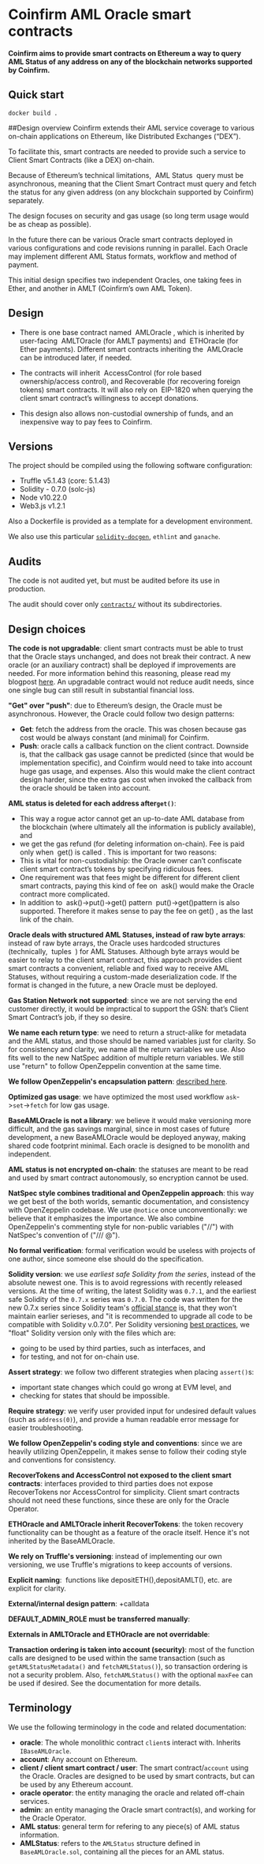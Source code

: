 # Coinfirm AML Oracle smart contracts

**Coinfirm aims to provide smart contracts on Ethereum a way to query AML Status of any
address on any of the blockchain networks supported by Coinfirm.**

## Quick start
`docker build .`

##Design overview
Coinfirm extends their AML service coverage to various on-chain applications on
Ethereum, like Distributed Exchanges (“DEX”).

To facilitate this, smart contracts are needed to provide such a service to ​ Client Smart Contracts
(like a DEX) on-chain.

Because of Ethereum’s technical limitations, ​ AML Status ​ query must be asynchronous, meaning
that the Client Smart Contract must query and fetch the status for any given address (on any
blockchain supported by Coinfirm) separately.

The design focuses on security and gas usage (so long term usage would be as cheap as
possible).

In the future there can be various Oracle smart contracts deployed in various configurations and
code revisions running in parallel. Each Oracle may implement different AML Status formats,
workflow and method of payment.

This initial design specifies two independent Oracles, one taking fees in Ether, and another in
AMLT (Coinfirm’s own AML Token).

## Design
- There is one base contract named ​ AMLOracle​ , which is inherited by user-facing ​ AMLTOracle
(for AMLT payments) and ​ ETHOracle​ (for Ether payments). Different smart contracts inheriting
the ​ AMLOracle​ can be introduced later, if needed.

- The contracts will inherit ​ AccessControl​ (for role based ownership/access control), and
Recoverable​ (for recovering foreign tokens) smart contracts. It will also rely on ​ EIP-1820
when querying the client smart contract’s willingness to accept donations.

- This design also allows non-custodial ownership of funds, and an inexpensive way to pay fees
to Coinfirm.

## Versions
The project should be compiled using the following software configuration:
 - Truffle v5.1.43 (core: 5.1.43)
 - Solidity - 0.7.0 (solc-js)
 - Node v10.22.0
 - Web3.js v1.2.1

Also a Dockerfile is provided as a template for a development environment.

We also use this particular [`solidity-docgen`](https://github.com/villesundell/solidity-docgen), `ethlint` and `ganache`.

## Audits
The code is not audited yet, but must be audited before its use in production.

The audit should cover only [`contracts/`](contracts/) without its subdirectories.

## Design choices

**The code is not upgradable​**: client smart contracts must be able to trust that the
Oracle stays unchanged, and does not break their contract. A new oracle (or an auxiliary
contract) shall be deployed if improvements are needed. For more information behind
this reasoning, please read my blogpost ​[here​](https://www.linkedin.com/pulse/when-code-must-law-smart-contracts-suits-ville-sundell) . An upgradable contract would not reduce
audit needs, since one single bug can still result in substantial financial loss.

**"Get" over "push"**​: due to Ethereum’s design, the Oracle must be asynchronous.
However, the Oracle could follow two design patterns:
 - **Get**: fetch the address from the oracle. This was chosen because gas cost
would be always constant (and minimal) for Coinfirm.
 - **Push**: oracle calls a callback function on the client contract. Downside is, that the
callback gas usage cannot be predicted (since that would be implementation
specific), and Coinfirm would need to take into account huge gas usage, and
expenses. Also this would make the client contract design harder, since the extra
gas cost when invoked the callback from the oracle should be taken into account.

**AML status is deleted for each address after ​`get()`​**:
 - This way a rogue actor cannot get an up-to-date AML database from the
blockchain (where ultimately all the information is publicly available), and
 - we get the gas refund (for deleting information on-chain).
Fee is paid only when ​ get()​ is called​ . This is important for two reasons:
 - This is vital for non-custodialship: the Oracle owner can’t confiscate client smart
contract’s tokens by specifying ridiculous fees.
 - One requirement was that fees might be different for different client smart
contracts, paying this kind of fee on ​ ask()​ would make the Oracle contract more
complicated.
 - In addition to ​ ask()->put()->get()​ pattern ​ put()->get()​ pattern is also
supported. Therefore it makes sense to pay the fee on ​ get()​ , as the last link of
the chain.

**Oracle deals with structured AML Statuses, instead of raw byte arrays​**: instead of
raw byte arrays, the Oracle uses hardcoded structures (technically, ​ tuples ​ ) for AML
Statuses. Although byte arrays would be easier to relay to the client smart contract, this
approach provides client smart contracts a convenient, reliable and fixed way to receive
AML Statuses, without requiring a custom-made deserialization code. If the format is
changed in the future, a new Oracle must be deployed.

**Gas Station Network not supported​**: since we are not serving the end customer
directly, it would be impractical to support the GSN: that’s Client Smart Contract’s job, if
they so desire.

**We name each return type**: we need to return a struct-alike for metadata and the AML status, and those should be named variables just for clarity. So for consistency and clarity, we name all the return variables we use. Also fits well to the new NatSpec addition of multiple return variables. We still use "return" to follow OpenZeppelin convention at the same time.

**We follow OpenZeppelin's encapsulation pattern**: [described here](https://ethereum.stackexchange.com/questions/67137/why-creating-a-private-variable-and-a-getter-instead-of-just-creating-a-public-v).

**Optimized gas usage**: we have optimized the most used workflow `ask`->`set`->`fetch` for low gas usage.

**BaseAMLOracle is not a library**: we believe it would make versioning more difficult, and the gas savings marginal, since in most cases of future development, a new BaseAMLOracle would be deployed anyway, making shared code footprint minimal. Each oracle is designed to be monolith and independent.

**AML status is not encrypted on-chain**: the statuses are meant to be read and used by smart contract autonomously, so encryption cannot be used.

**NatSpec style combines traditional and OpenZeppelin approach**: this way we get best of the both worlds, semantic documentation, and consistency with OpenZeppelin codebase. We use `@notice` once unconventionally: we believe that it emphasizes the importance. We also combine OpenZeppelin's commenting style for non-public variables ("//") with NatSpec's convention of ("/// @").

**No formal verification**: formal verification would be useless with projects of one author, since someone else should do the specification.

**Solidity version**: we use *earliest safe Solidity from the series*, instead of the absolute newest one. This is to avoid regressions with recently released versions. At the time of writing, the latest Solidity was `0.7.1`, and the earliest safe Solidity of the `0.7.x` series was `0.7.0`. The code was written for the new 0.7.x series since Solidity team's [official stance](https://github.com/ethereum/solidity/releases/tag/v0.7.0) is, that they won't maintain earlier serieses, and "it is recommended to upgrade all code to be compatible with Solidity v.0.7.0". Per Solidity versioning [best practices](https://consensys.github.io/smart-contract-best-practices/recommendations/#lock-pragmas-to-specific-compiler-version), we "float" Solidity version only with the files which are:
 - going to be used by third parties, such as interfaces, and
 - for testing, and not for on-chain use.

**Assert strategy**: we follow two different strategies when placing `assert()`s:
 - important state changes which could go wrong at EVM level, and
 - checking for states that should be impossible.

**Require strategy**: we verify user provided input for undesired default values (such as `address(0)`), and provide a human readable error message for easier troubleshooting.

**We follow OpenZeppelin's coding style and conventions**: since we are heavily utilizing OpenZeppelin, it makes sense to follow their coding style and conventions for consistency.

**RecoverTokens and AccessControl not exposed to the client smart contracts**: interfaces provided to third parties does not expose RecoverTokens nor AccessControl for simplicity. Client smart contracts should not need these functions, since these are only for the Oracle Operator.

**ETHOracle and AMLTOracle inherit RecoverTokens**: the token recovery functionality can be thought as a feature of the oracle itself. Hence it's not inherited by the BaseAMLOracle.

**We rely on Truffle's versioning**: instead of implementing our own versioning, we use Truffle's migrations to keep accounts of versions.

**Explicit naming​**: ​ functions like depositETH()​, ​depositAMLT()​, etc.​ are explicit for clarity.

**External/internal design pattern**: +calldata

**DEFAULT_ADMIN_ROLE must be transferred manually**:

**Externals in AMLTOracle and ETHOracle are not overridable**:

**Transaction ordering is taken into account (security)**: most of the function calls are designed to be used within the same transaction (such as `getAMLStatusMetadata()` and `fetchAMLStatus()`), so transaction ordering is not a security problem. Also, `fetchAMLStatus()` with the optional `maxFee` can be used if desired. See the documentation for more details.

## Terminology
We use the following terminology in the code and related documentation:
- **oracle**: The whole monolithic contract `client`s interact with. Inherits `IBaseAMLOracle`.
- **account**: Any account on Ethereum.
- **client / client smart contract / user**: The smart contract/`account` using the Oracle. Oracles are designed to be used by smart contracts, but can be used by any Ethereum account.
- **oracle operator**: the entity managing the oracle and related off-chain services.
- **admin**: an entity managing the Oracle smart contract(s), and working for the Oracle Operator.
- **AML status**: general term for refering to any piece(s) of AML status information.
- **AMLStatus**: refers to the `AMLStatus` structure defined in `BaseAMLOracle.sol`, containing all the pieces for an AML status.
